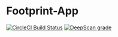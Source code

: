 # Footprint-App

[![CircleCI Build Status](https://circleci.com/gh/ivanoblomov/Footprint-App/tree/master.png?circle-token=061f377bdfdf75f2bf14cdd0585da7822358afd9)](https://circleci.com/gh/ivanoblomov/Footprint-App/tree/master)
[![DeepScan grade](https://deepscan.io/api/teams/6048/projects/7909/branches/87893/badge/grade.svg)](https://deepscan.io/dashboard#view=project&tid=6048&pid=7909&bid=87893)
